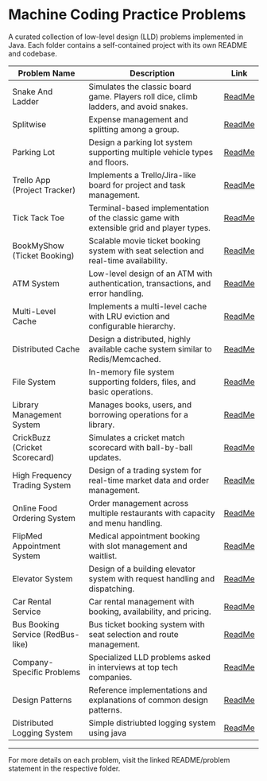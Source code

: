 
# Machine Coding Practice Problems

A curated collection of low-level design (LLD) problems implemented in Java. Each folder contains a self-contained project with its own README and codebase.

| Problem Name | Description | Link |
|--------------|-------------|------|
| Snake And Ladder | Simulates the classic board game. Players roll dice, climb ladders, and avoid snakes. | [ReadMe](SnakeAndLadder/ReadME.md) |
| Splitwise | Expense management and splitting among a group. | [ReadMe](Splitwise/ReadMe.md) |
| Parking Lot | Design a parking lot system supporting multiple vehicle types and floors. | [ReadMe](parkinglot/ReadMe.md) |
| Trello App (Project Tracker) | Implements a Trello/Jira-like board for project and task management. | [ReadMe](trello/ReadMe.md) |
| Tick Tack Toe | Terminal-based implementation of the classic game with extensible grid and player types. | [ReadMe](ticktacktoe/ReadMe.md) |
| BookMyShow (Ticket Booking) | Scalable movie ticket booking system with seat selection and real-time availability. | [ReadMe](BookMyShow/readme.md) |
| ATM System | Low-level design of an ATM with authentication, transactions, and error handling. | [ReadMe](atm/readme.md) |
| Multi-Level Cache | Implements a multi-level cache with LRU eviction and configurable hierarchy. | [ReadMe](MultiLevelCache/readme.md) |
| Distributed Cache | Design a distributed, highly available cache system similar to Redis/Memcached. | [ReadMe](distributedCache/readme.md) |
| File System | In-memory file system supporting folders, files, and basic operations. | [ReadMe](filesystem/readme.md) |
| Library Management System | Manages books, users, and borrowing operations for a library. | [ReadMe](libraryManagementSystem/readme.md) |
| CrickBuzz (Cricket Scorecard) | Simulates a cricket match scorecard with ball-by-ball updates. | [ReadMe](CrickBuzz/Readme.md) |
| High Frequency Trading System | Design of a trading system for real-time market data and order management. | [ReadMe](HighFrequencyTrading/Readme.md) |
| Online Food Ordering System | Order management across multiple restaurants with capacity and menu handling. | [ReadMe](companySpecific/flipkart/online_food_order/readme.md) |
| FlipMed Appointment System | Medical appointment booking with slot management and waitlist. | [ReadMe](companySpecific/flipkart/flipmed/readme.md) |
| Elevator System | Design of a building elevator system with request handling and dispatching. | [ReadMe](ElevatorSystem/Readme.md) |
| Car Rental Service | Car rental management with booking, availability, and pricing. | [ReadMe](CarRentalService/readme.md) |
| Bus Booking Service (RedBus-like) | Bus ticket booking system with seat selection and route management. | [ReadMe](bus_booking_service_like_redbus/readme.md) |
| Company-Specific Problems | Specialized LLD problems asked in interviews at top tech companies. | [ReadMe](companySpecific/readme.md) |
| Design Patterns | Reference implementations and explanations of common design patterns. | [ReadMe](Patterns/README.md) |
|Distributed Logging System|Simple distriubted logging system using java|[ReadMe](distriubtedLoggingSystem/readme.md)|

---

For more details on each problem, visit the linked README/problem statement in the respective folder.